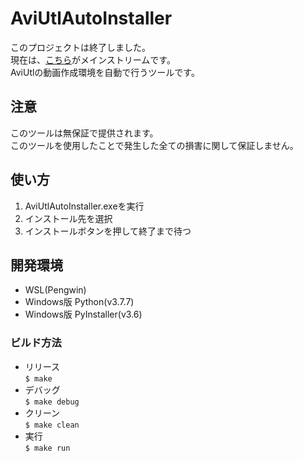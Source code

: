 # AviUtlAutoInstaller
このプロジェクトは終了しました。  
現在は、[こちら](https://github.com/minfia/AviUtlAutoInstaller)がメインストリームです。  
AviUtlの動画作成環境を自動で行うツールです。

## 注意
このツールは無保証で提供されます。  
このツールを使用したことで発生した全ての損害に関して保証しません。

## 使い方
1. AviUtlAutoInstaller.exeを実行
1. インストール先を選択
1. インストールボタンを押して終了まで待つ

## 開発環境
* WSL(Pengwin)
* Windows版 Python(v3.7.7)
* Windows版 PyInstaller(v3.6)

### ビルド方法
* リリース  
`$ make`
* デバッグ  
`$ make debug`
* クリーン  
`$ make clean`
* 実行  
`$ make run`

